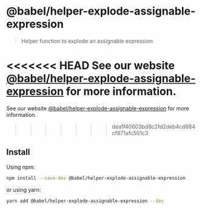 # @babel/helper-explode-assignable-expression

> Helper function to explode an assignable expression

<<<<<<< HEAD
See our website [@babel/helper-explode-assignable-expression](https://babeljs.io/docs/en/next/babel-helper-explode-assignable-expression.html) for more information.
=======
See our website [@babel/helper-explode-assignable-expression](https://babeljs.io/docs/en/babel-helper-explode-assignable-expression) for more information.
>>>>>>> dea1f40603bd8c2fd2deb4cd684cf871afc501c3

## Install

Using npm:

```sh
npm install --save-dev @babel/helper-explode-assignable-expression
```

or using yarn:

```sh
yarn add @babel/helper-explode-assignable-expression --dev
```

